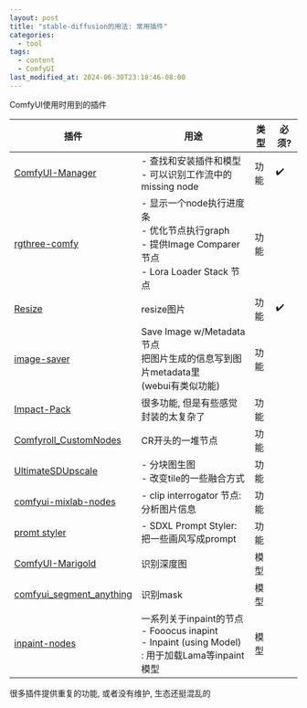 ```yaml
---
layout: post
title: "stable-diffusion的用法: 常用插件"
categories:
  - tool
tags:
  - content
  - ComfyUI
last_modified_at: 2024-06-30T23:18:46-08:00
---
```



ComfyUI使用时用到的插件

| 插件                                                                                             | 用途                                                                                   | 类型     | 必须? |
| ---------------------------------------------------------------------------------------------- | ------------------------------------------------------------------------------------ | ------ | --- |
| [ComfyUI-Manager](https://github.com/ltdrdata/ComfyUI-Manager)                                 | - 查找和安装插件和模型<br>- 可以识别工作流中的missing node                                              | 功能     | ✔️  |
| [rgthree-comfy](https://github.com/rgthree/rgthree-comfy)                                      | - 显示一个node执行进度条<br>- 优化节点执行graph<br>- 提供Image Comparer节点<br>- Lora Loader Stack 节点   | 功能     |     |
| [Resize](https://github.com/palant/image-resize-comfyui)                                       | resize图片                                                                             | 功能<br> | ✔️  |
| [image-saver](https://github.com/giriss/comfy-image-saver)                                     | Save Image w/Metadata节点<br>把图片生成的信息写到图片metadata里<br>(webui有类似功能)                     | 功能     |     |
| [Impact-Pack](https://github.com/ltdrdata/ComfyUI-Impact-Pack)                                 | 很多功能, 但是有些感觉封装的太复杂了                                                                  | 功能     |     |
| [Comfyroll_CustomNodes](https://github.com/Suzie1/ComfyUI_Comfyroll_CustomNodes)               | CR开头的一堆节点                                                                            | 功能     |     |
| [UltimateSDUpscale](https://github.com/ssitu/ComfyUI_UltimateSDUpscale)                        | - 分块图生图<br>- 改变tile的一些融合方式                                                           | 功能     |     |
| [comfyui-mixlab-nodes](https://github.com/shadowcz007/comfyui-mixlab-nodes?tab=readme-ov-file) | - clip interrogator 节点: 分析图片信息                                                       | 功能<br> |     |
| [promt styler](https://github.com/twri/sdxl_prompt_styler)                                     | - SDXL Prompt Styler: 把一些画风写成prompt                                                  | 功能     |     |
| [ComfyUI-Marigold](https://github.com/kijai/ComfyUI-Marigold)                                  | 识别深度图                                                                                | 模型     |     |
| [comfyui_segment_anything](https://github.com/storyicon/comfyui_segment_anything)              | 识别mask                                                                               | 模型     |     |
| [inpaint-nodes](https://github.com/Acly/comfyui-inpaint-nodes)                                 | 一系列关于inpaint的节点<br>- Fooocus inapint<br>- Inpaint (using Model) : 用于加载Lama等inpaint模型 | 模型     |     |


很多插件提供重复的功能, 或者没有维护, 生态还挺混乱的





